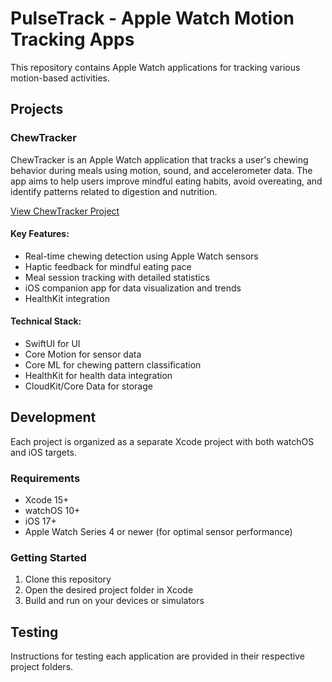 # PulseTrack - Apple Watch Motion Tracking Apps

This repository contains Apple Watch applications for tracking various motion-based activities.

## Projects

### ChewTracker

ChewTracker is an Apple Watch application that tracks a user's chewing behavior during meals using motion, sound, and accelerometer data. The app aims to help users improve mindful eating habits, avoid overeating, and identify patterns related to digestion and nutrition.

[View ChewTracker Project](./ChewTracker/README.md)

#### Key Features:
- Real-time chewing detection using Apple Watch sensors
- Haptic feedback for mindful eating pace
- Meal session tracking with detailed statistics
- iOS companion app for data visualization and trends
- HealthKit integration

#### Technical Stack:
- SwiftUI for UI
- Core Motion for sensor data
- Core ML for chewing pattern classification
- HealthKit for health data integration
- CloudKit/Core Data for storage

## Development

Each project is organized as a separate Xcode project with both watchOS and iOS targets.

### Requirements
- Xcode 15+
- watchOS 10+
- iOS 17+
- Apple Watch Series 4 or newer (for optimal sensor performance)

### Getting Started
1. Clone this repository
2. Open the desired project folder in Xcode
3. Build and run on your devices or simulators

## Testing

Instructions for testing each application are provided in their respective project folders.

